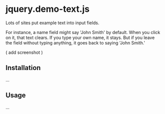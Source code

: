 jquery.demo-text.js
===================

Lots of sites put example text into input fields.

For instance, a name field might say 'John Smith' by default.  When you click on it, that text clears.  If you type your own name, it stays.  But if you leave the field without typing anything, it goes back to saying 'John Smith.'

( add screenshot )

Installation
------------

...

Usage
-----

...
